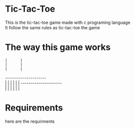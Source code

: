 # Tic-Tac-Toe

This is the tic-tac-toe game made with c programing language<br/>
It follow the same rules as tic-tac-toe the game

# The way this game works 

	|      |
	|      |
	|      |
  ---------------------<br/>
	|      |
	|      |
	|      |
  ---------------------<br/>
	|      |
	|      |
	|      |

# Requirements

here are the requirments
